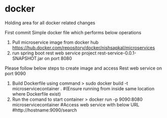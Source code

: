 # docker
Holding area for all docker related changes

First commit
Simple docker file which performs below operations

1. Pull microservice image from docker hub https://hub.docker.com/repository/docker/nishsapkal/microservices
2. run spring boot rest web service project rest-service-0.0.1-SNAPSHOT.jar  on port 8080


Please follow below steps to create image and access Rest web service on port 9090

1. Build Dockerfile using command >  sudo docker build -t microservicecontainer . #(Ensure running from inside same location where Dockerfile exist)
2. Run the comand to start container > docker run -p 9090:8080 microservicecontainer
#Access web service with below URL 
#http://hostname:9090/search
